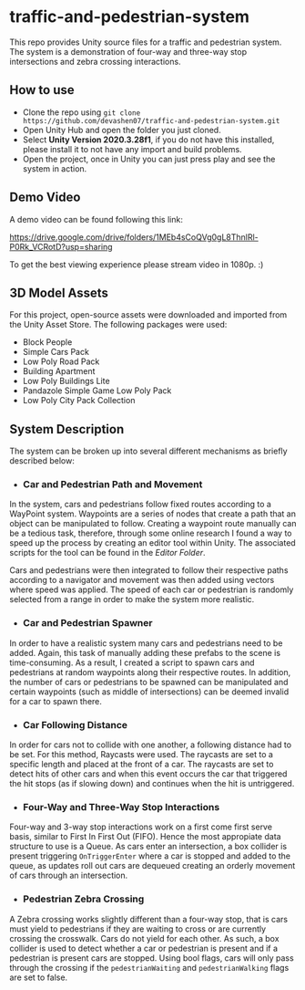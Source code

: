 # traffic-and-pedestrian-system

This repo provides Unity source files for a traffic and pedestrian system. The system is a demonstration of four-way and three-way stop intersections and zebra crossing interactions.

## How to use 

- Clone the repo using  ``` git clone https://github.com/devashen07/traffic-and-pedestrian-system.git ```
- Open Unity Hub and open the folder you just cloned. 
- Select **Unity Version 2020.3.28f1**, if you do not have this installed, please install it to not have any import and build problems. 
- Open the project, once in Unity you can just press play and see the system in action. 

## Demo Video

A demo video can be found following this link: 

https://drive.google.com/drive/folders/1MEb4sCoQVg0gL8ThnlRl-P0Rk_VCRotD?usp=sharing

To get the best viewing experience please stream video in 1080p. :)

## 3D Model Assets 

For this project, open-source assets were downloaded and imported from the Unity Asset Store. The following packages were used: 

- Block People
- Simple Cars Pack 
- Low Poly Road Pack
- Building Apartment 
- Low Poly Buildings Lite 
- Pandazole Simple Game Low Poly Pack 
- Low Poly City Pack Collection


## System Description 

The system can be broken up into several different mechanisms as briefly described below: 

- ### Car and Pedestrian Path and Movement 

In the system, cars and pedestrians follow fixed routes according to a WayPoint system. Waypoints are a series of nodes that create a path that an object can be manipulated to follow. Creating a waypoint route manually can be a tedious task, therefore, through some online research I found a way to speed up the process by creating an editor tool within Unity. The associated scripts for the tool can be found in the _Editor Folder_. 

Cars and pedestrians were then integrated to follow their respective paths according to a navigator and movement was then added using vectors where speed was applied. The speed of each car or pedestrian is randomly selected from a range in order to make the system more realistic. 

- ### Car and Pedestrian Spawner

In order to have a realistic system many cars and pedestrians need to be added. Again, this task of manually adding these prefabs to the scene is time-consuming. As a result, I created a script to spawn cars and pedestrians at random waypoints along their respective routes. In addition, the number of cars or pedestrians to be spawned can be manipulated and certain waypoints (such as middle of intersections) can be deemed invalid for a car to spawn there. 

- ### Car Following Distance 

In order for cars not to collide with one another, a following distance had to be set. For this method, Raycasts were used. The raycasts are set to a specific length and placed at the front of a car. The raycasts are set to detect hits of other cars and when this event occurs the car that triggered the hit stops (as if slowing down) and continues when the hit is untriggered. 

- ### Four-Way and Three-Way Stop Interactions 

Four-way and 3-way stop interactions work on a first come first serve basis, similar to First In First Out (FIFO). Hence the most appropiate data structure to use is a Queue. As cars enter an intersection, a box collider is present triggering ```OnTriggerEnter``` where a car is stopped and added to the queue, as updates roll out cars are dequeued creating an orderly movement of cars through an intersection. 

- ### Pedestrian Zebra Crossing 

A Zebra crossing works slightly different than a four-way stop, that is cars must yield to pedestrians if they are waiting to cross or are currently crossing the crosswalk. Cars do not yield for each other. As such, a box collider is used to detect whether a car or pedestrian is present and if a pedestrian is present cars are stopped. Using bool flags, cars will only pass through the crossing if the ```pedestrianWaiting``` and ```pedestrianWalking``` flags are set to false. 
